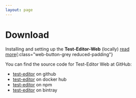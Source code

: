 ```yaml
---
layout: page
---
```


# Download

Installing and setting up the **Test-Editor-Web** (locally) [read more](/te_markdown/local-setup){:class="web-button-grey reduced-padding"}

You can find the source code for Test-Editor Web at GitHub:
* [test-editor][test-editor-organization] on github
* [test-editor](https://hub.docker.com/u/testeditor/) on docker hub
* [test-editor](https://www.npmjs.com/search?q=keywords:test-editor) on npm
* [test-editor](https://bintray.com/test-editor) on bintray

[test-editor-organization]: https://github.com/test-editor
